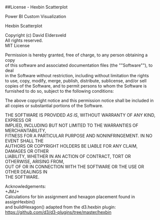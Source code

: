 ##License - Hexbin Scatterplot

Power BI Custom Visualization 

Hexbin Scatterplot  

Copyright (c) David Eldersveld  
All rights reserved.  
MIT License  

Permission is hereby granted, free of charge, to any person obtaining a copy  
of this software and associated documentation files (the ""Software""), to deal  
in the Software without restriction, including without limitation the rights  
to use, copy, modify, merge, publish, distribute, sublicense, and/or sell  
copies of the Software, and to permit persons to whom the Software is  
furnished to do so, subject to the following conditions:  

The above copyright notice and this permission notice shall be included in   
all copies or substantial portions of the Software.  
   
THE SOFTWARE IS PROVIDED *AS IS*, WITHOUT WARRANTY OF ANY KIND, EXPRESS OR   
IMPLIED, INCLUDING BUT NOT LIMITED TO THE WARRANTIES OF MERCHANTABILITY,  
FITNESS FOR A PARTICULAR PURPOSE AND NONINFRINGEMENT. IN NO EVENT SHALL THE  
AUTHORS OR COPYRIGHT HOLDERS BE LIABLE FOR ANY CLAIM, DAMAGES OR OTHER  
LIABILITY, WHETHER IN AN ACTION OF CONTRACT, TORT OR OTHERWISE, ARISING FROM,  
OUT OF OR IN CONNECTION WITH THE SOFTWARE OR THE USE OR OTHER DEALINGS IN  
THE SOFTWARE.  

Acknowledgements:  
+JMJ+  
Calculations for bin assignment and hexagon placement found in assignHexbin()  
and buildHexagon() adapted from the d3.hexbin plugin:   
https://github.com/d3/d3-plugins/tree/master/hexbin  
